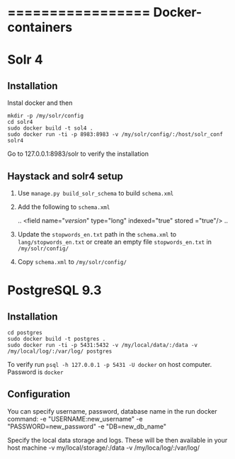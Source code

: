 =================
Docker-containers
=================

Solr 4
======

Installation
------------
Instal docker and then

    mkdir -p /my/solr/config
    cd solr4
    sudo docker build -t sol4 .
    sudo docker run -ti -p 8983:8983 -v /my/solr/config/:/host/solr_conf solr4

Go to 127.0.0.1:8983/solr to verify the installation

Haystack and solr4 setup
------------------------
1. Use `manage.py build_solr_schema` to build `schema.xml`
3. Add the following to `schema.xml`
    
    ..
    &lt;field name="_version_" type="long" indexed="true" stored ="true"/&gt;
    ..

3. Update the `stopwords_en.txt` path in the `schema.xml` to `lang/stopwords_en.txt` or create an empty file `stopwords_en.txt` in `/my/solr/config/`
4. Copy `schema.xml` to `/my/solr/config/`

PostgreSQL 9.3
==============

Installation
------------
    cd postgres
    sudo docker build -t postgres .
    sudo docker run -ti -p 5431:5432 -v /my/local/data/:/data -v /my/local/log/:/var/log/ postgres

To verify run `psql -h 127.0.0.1 -p 5431 -U docker` on host computer. Password is `docker`

Configuration
-------------
You can specify username, password, database name in the run docker command:
    -e "USERNAME:new_username" -e "PASSWORD=new_password" -e "DB=new_db_name"

Specify the local data storage and logs. These will be then available in your host machine
    -v my/local/storage/:/data -v /my/loca/log/:/var/log/

